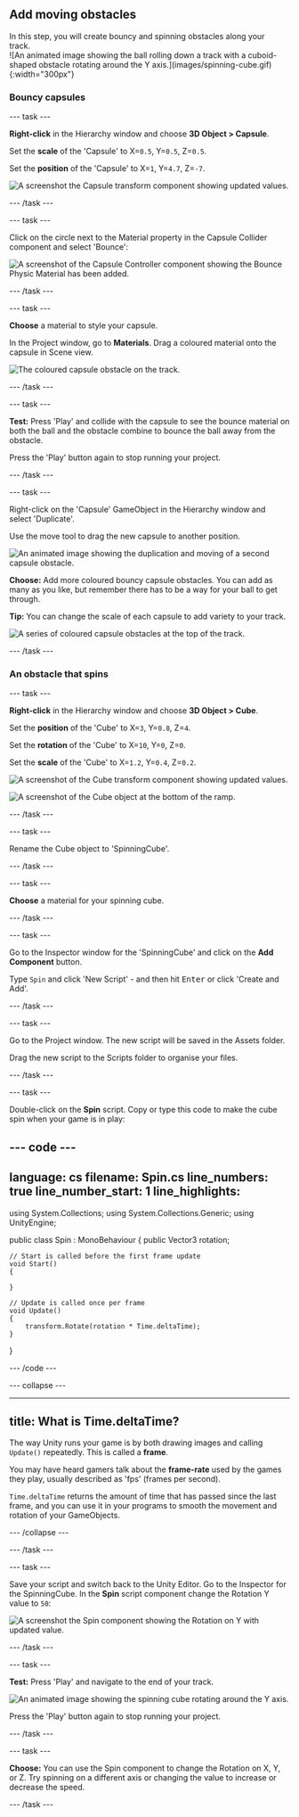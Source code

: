 ## Add moving obstacles 

<div style="display: flex; flex-wrap: wrap">
<div style="flex-basis: 200px; flex-grow: 1; margin-right: 15px;">
In this step, you will create bouncy and spinning obstacles along your track.
</div>
<div>
![An animated image showing the ball rolling down a track with a cuboid-shaped obstacle rotating around the Y axis.](images/spinning-cube.gif){:width="300px"}
</div>
</div>

### Bouncy capsules

--- task ---

**Right-click** in the Hierarchy window and choose **3D Object > Capsule**.

Set the **scale** of the 'Capsule' to X=`0.5`, Y=`0.5`, Z=`0.5`.

Set the **position** of the 'Capsule' to X=`1`, Y=`4.7`, Z=`-7`.

![A screenshot the Capsule transform component showing updated values.](images/capsule-transform.png)

--- /task ---

--- task ---

Click on the circle next to the Material property in the Capsule Collider component and select 'Bounce':

![A screenshot of the Capsule Controller component showing the Bounce Physic Material has been added.](images/capsule-bounce.png)

--- /task ---

--- task ---

**Choose** a material to style your capsule. 

In the Project window, go to **Materials**. Drag a coloured material onto the capsule in Scene view.   

![The coloured capsule obstacle on the track.](images/capsule-track.png)

--- /task ---

--- task ---

**Test:** Press 'Play' and collide with the capsule to see the bounce material on both the ball and the obstacle combine to bounce the ball away from the obstacle. 

Press the 'Play' button again to stop running your project. 

--- /task ---

--- task ---

Right-click on the 'Capsule' GameObject in the Hierarchy window and select 'Duplicate'.

Use the move tool to drag the new capsule to another position. 

![An animated image showing the duplication and moving of a second capsule obstacle.](images/multiple-capsules.gif)

**Choose:** Add more coloured bouncy capsule obstacles. You can add as many as you like, but remember there has to be a way for your ball to get through.

**Tip:** You can change the scale of each capsule to add variety to your track.

![A series of coloured capsule obstacles at the top of the track.](images/multiple-capsules.png)

--- /task ---

### An obstacle that spins

--- task ---

**Right-click** in the Hierarchy window and choose **3D Object > Cube**.

Set the **position** of the 'Cube' to X=`3`, Y=`0.8`, Z=`4`.

Set the **rotation** of the 'Cube' to X=`10`, Y=`0`, Z=`0`.

Set the **scale** of the 'Cube' to X=`1.2`, Y=`0.4`, Z=`0.2`.

![A screenshot of the Cube transform component showing updated values.](images/spinning-cube-properties.png)

![A screenshot of the Cube object at the bottom of the ramp.](images/spin-location.png)

--- /task ---

--- task ---

Rename the Cube object to 'SpinningCube'.

--- /task ---

--- task ---

**Choose** a material for your spinning cube. 

--- /task ---

--- task ---

Go to the Inspector window for the 'SpinningCube' and click on the **Add Component** button. 

Type `Spin` and  click 'New Script' - and then hit <kbd>Enter</kbd> or click 'Create and Add'.

--- /task ---

--- task ---

Go to the Project window. The new script will be saved in the Assets folder.

Drag the new script to the Scripts folder to organise your files.

--- /task ---

--- task ---

Double-click on the **Spin** script. Copy or type this code to make the cube spin when your game is in play:

--- code ---
---
language: cs
filename: Spin.cs
line_numbers: true
line_number_start: 1
line_highlights:
---

using System.Collections;
using System.Collections.Generic;
using UnityEngine;

public class Spin : MonoBehaviour
{
    public Vector3 rotation;

    // Start is called before the first frame update
    void Start()
    {
       
    }

    // Update is called once per frame
    void Update()
    {
        transform.Rotate(rotation * Time.deltaTime); 
    }
}

--- /code ---

--- collapse ---

---
title: What is Time.deltaTime?
---

The way Unity runs your game is by both drawing images and calling `Update()` repeatedly. This is called a **frame**. 

You may have heard gamers talk about the **frame-rate** used by the games they play, usually described as 'fps' (frames per second).

`Time.deltaTime` returns the amount of time that has passed since the last frame, and you can use it in your programs to smooth the movement and rotation of your GameObjects.

--- /collapse ---

--- /task ---

--- task ---

Save your script and switch back to the Unity Editor. Go to the Inspector for the SpinningCube. In the **Spin** script component change the Rotation Y value to `50`: 

![A screenshot the Spin component showing the Rotation on Y with updated value.](images/y-rotation.png)

--- /task ---

--- task ---

**Test:** Press 'Play' and navigate to the end of your track. 

![An animated image showing the spinning cube rotating around the Y axis.](images/spinning-cube.gif)

Press the 'Play' button again to stop running your project. 

--- /task ---

--- task ---

**Choose:** You can use the Spin component to change the Rotation on X, Y, or Z. Try spinning on a different axis or changing the value to increase or decrease the speed. 

--- /task ---
